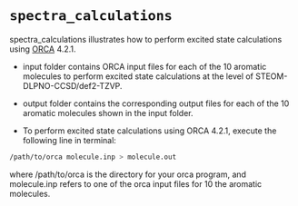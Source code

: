 # `spectra_calculations`

spectra_calculations illustrates how to perform excited state calculations using  [ORCA](https://orcaforum.kofo.mpg.de/app.php/portal) 4.2.1.

- input folder contains ORCA input files for each of the 10 aromatic molecules to perform excited state calculations at the level of STEOM-DLPNO-CCSD/def2-TZVP.
-   output folder contains the corresponding output files for  each of the 10 aromatic molecules shown in the input folder.

- To perform excited state calculations using ORCA 4.2.1, execute the following line in terminal:
```bash
/path/to/orca molecule.inp > molecule.out
```

where /path/to/orca is the directory for your orca program, and molecule.inp refers to one of the orca input files for 10 the aromatic molecules. 